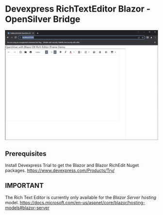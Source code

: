 ﻿# Devexpress RichTextEditor Blazor - OpenSilver Bridge
![image](040734.png)

## Prerequisites

Install Devexpress Trial to get the Blazor and Blazor RichEdit Nuget packages. https://www.devexpress.com/Products/Try/

## IMPORTANT

The Rich Text Editor is currently only available for the *Blazor Server﻿ hosting* model. https://docs.microsoft.com/en-us/aspnet/core/blazor/hosting-models#blazor-server
